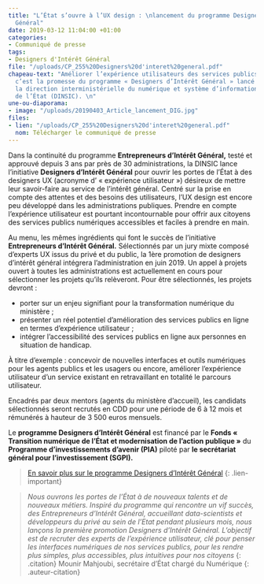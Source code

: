 ```yaml
---
title: "L’État s’ouvre à l’UX design : \nlancement du programme Designers d’Intérêt
  Général"
date: 2019-03-12 11:04:00 +01:00
categories:
- Communiqué de presse
tags:
- Designers d'Intérêt Général
file: "/uploads/CP_255%20Designers%20d'interet%20general.pdf"
chapeau-text: "Améliorer l’expérience utilisateurs des services publics en ligne,
  c’est la promesse du programme « Designers d’Intérêt Général » lancé ce jour par
  la direction interministérielle du numérique et système d’information et de communication
  de l’État (DINSIC). \n"
une-ou-diaporama:
- image: "/uploads/20190403_Article_lancement_DIG.jpg"
files:
- lien: "/uploads/CP_255%20Designers%20d'interet%20general.pdf"
  nom: Télécharger le communiqué de presse
---
```


Dans la continuité du programme **Entrepreneurs d’Intérêt Général,** testé et approuvé depuis 3 ans par près de 30 administrations, la DINSIC lance l’initiative **Designers d’Intérêt Général** pour ouvrir les portes de l’État à des designers UX (acronyme d’ « expérience utilisateur ») désireux de mettre leur savoir-faire au service de l’intérêt général. Centré sur la prise en compte des attentes et des besoins des utilisateurs, l’UX design est encore peu développé dans les administrations publiques. Prendre en compte l’expérience utilisateur est pourtant incontournable pour offrir aux citoyens  des services publics numériques accessibles et faciles à prendre en main. 

Au menu, les mêmes ingrédients qui font le succès de l’initiative **Entrepreneurs d’Intérêt Général.** Sélectionnés par un jury mixte composé d’experts UX issus du privé et du public, la 1ère promotion de designers d’intérêt général intégrera l’administration en juin 2019. Un appel à projets ouvert à toutes les administrations est actuellement en cours pour sélectionner les projets qu’ils relèveront. Pour être sélectionnés, les projets devront :
* porter sur un enjeu signifiant pour la transformation numérique du ministère ;
* présenter un réel potentiel d’amélioration des services publics en ligne en termes d’expérience utilisateur ;
* intégrer l’accessibilité des services publics en ligne aux personnes en situation de handicap.

À titre d’exemple : concevoir de nouvelles interfaces et outils numériques pour les agents publics et les usagers ou encore, améliorer l’expérience utilisateur d’un service existant en retravaillant en totalité le parcours utilisateur. 

Encadrés par deux mentors (agents du ministère d’accueil), les candidats sélectionnés seront recrutés en CDD pour une période de 6 à 12 mois et rémunérés à hauteur de 3 500 euros mensuels. 

Le **programme Designers d’Intérêt Général** est financé par le **Fonds « Transition numérique de l’État et modernisation de l’action publique »** du **Programme d’investissements d’avenir (PIA)** piloté par **le secrétariat général pour l’investissement (SGPI).** 

> [En savoir plus sur le programme Designers d’Intérêt Général](https://www.numerique.gouv.fr/actualites/lancement-designers-interet-general-administrations-proposez-vos-projets-ux-design/)
{: .lien-important}

> *Nous ouvrons les portes de l’État à de nouveaux talents et de nouveaux métiers. Inspiré du programme qui rencontre un vif succès, des Entrepreneurs d’Intérêt Général, accueillant data-scientists et développeurs du privé au sein de l’Etat pendant plusieurs mois, nous lançons la première promotion Designers d’Intérêt Général. L’objectif est de recruter des experts de l’expérience utilisateur, clé pour penser les interfaces numériques de nos services publics, pour les rendre plus simples, plus accessibles, plus intuitives pour nos citoyens*
{: .citation}
> Mounir Mahjoubi, secrétaire d’État chargé du Numérique
{: .auteur-citation}